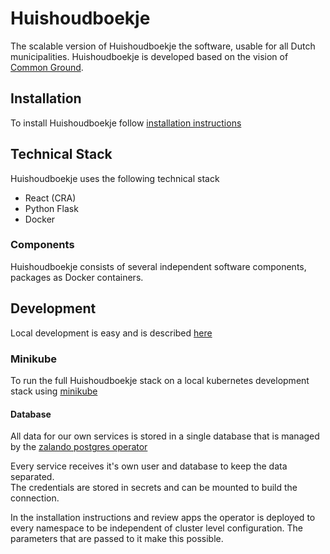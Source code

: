 #  Huishoudboekje
The scalable version of Huishoudboekje the software, usable for all Dutch municipalities.
Huishoudboekje is developed based on the vision of [Common Ground](https://commonground.nl).

## Installation
To install Huishoudboekje follow [installation instructions](docs/docs/documentatie/installatie.md)

## Technical Stack
Huishoudboekje uses the following technical stack
- React (CRA)
- Python Flask
- Docker

### Components
Huishoudboekje consists of several independent software components, packages as Docker containers.

## Development

Local development is easy and is described [here](docs/docs/developers/local-development.md)

### Minikube
To run the full Huishoudboekje stack on a local kubernetes development stack using [minikube](docs/docs/developers/minikube.md)

#### Database

All data for our own services is stored in a single database that is managed by the [zalando postgres operator](https://postgres-operator.readthedocs.io/en/latest/)
 
Every service receives it's own user and database to keep the data separated.\
The credentials are stored in secrets and can be mounted to build the connection.

In the installation instructions and review apps the operator is deployed to every namespace to be independent of
cluster level configuration. The parameters that are passed to it make this possible. 
